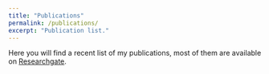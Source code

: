 ```yaml
---
title: "Publications"
permalink: /publications/
excerpt: "Publication list."
---
```


Here you will find a recent list of my publications, most of them are available on [Researchgate](https://www.researchgate.net/profile/Giovanny_Arbelaez_Garces).


<script src="https://bibbase.org/service/mendeley/38d7b214-d061-3901-97f3-ba687a2f93a2?jsonp=1"></script>
